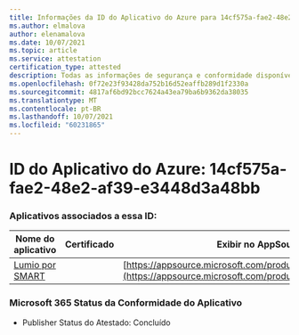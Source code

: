 ```yaml
---
title: Informações da ID do Aplicativo do Azure para 14cf575a-fae2-48e2-af39-e3448d3a48bb
ms.author: elmalova
author: elenamalova
ms.date: 10/07/2021
ms.topic: article
ms.service: attestation
certification_type: attested
description: Todas as informações de segurança e conformidade disponíveis para 14cf575a-fae2-48e2-af39-e3448d3a48bb.
ms.openlocfilehash: 0f72e23f93428da752b16d52eaffb289d1f2330a
ms.sourcegitcommit: 4817af6bd92bcc7624a43ea79ba6b9362da38035
ms.translationtype: MT
ms.contentlocale: pt-BR
ms.lasthandoff: 10/07/2021
ms.locfileid: "60231865"
---
```

# <a name="azure-app-id-14cf575a-fae2-48e2-af39-e3448d3a48bb"></a>ID do Aplicativo do Azure: 14cf575a-fae2-48e2-af39-e3448d3a48bb


### <a name="apps-associated-with-this-id"></a>Aplicativos associados a essa ID:
| **Nome do aplicativo** | **Certificado** | **Exibir no AppSource** |
|--------------|---------------|-----------------------|
| [Lumio por SMART](https://docs.microsoft.com/microsoft-365-app-certification/forward/WA200001874) |  | [https://appsource.microsoft.com/product/office/WA200001874](https://appsource.microsoft.com/product/office/WA200001874) |

### <a name="microsoft-365-app-compliance-status"></a>Microsoft 365 Status da Conformidade do Aplicativo
- Publisher Status do Atestado: Concluído
